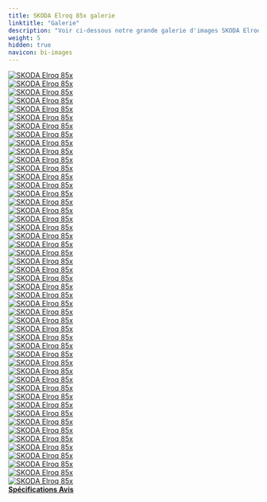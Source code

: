 ```yaml
---
title: SKODA Elroq 85x galerie
linktitle: "Galerie"
description: "Voir ci-dessous notre grande galerie d'images SKODA Elroq 85x. Cliquez sur les images pour les versions haute résolution."
weight: 5
hidden: true
navicon: bi-images
---
```

<!-- markdownlint-disable MD033 -->
<div class="row" id ="my-gallery">
	<div class="pswp-grid-item col-6 col-md-4">
		<a href="https://media.evkx.net/multimedia/models/skoda/elroq/elroq_85x/chargeport_1.jpg"
data-pswp-src="https://media.evkx.net/multimedia/models/skoda/elroq/elroq_85x/chargeport_1.jpg"
data-pswp-width="3000"
data-pswp-height="2001" 
target="_blank">
			<img src="https://media.evkx.net/multimedia/models/skoda/elroq/elroq_85x/chargeport_1_xst.jpg" alt="SKODA Elroq 85x" class="img-fluid " />
		</a>
	</div>
	<div class="pswp-grid-item col-6 col-md-4">
		<a href="https://media.evkx.net/multimedia/models/skoda/elroq/elroq_85x/charging_1.jpg"
data-pswp-src="https://media.evkx.net/multimedia/models/skoda/elroq/elroq_85x/charging_1.jpg"
data-pswp-width="3000"
data-pswp-height="2001" 
target="_blank">
			<img src="https://media.evkx.net/multimedia/models/skoda/elroq/elroq_85x/charging_1_xst.jpg" alt="SKODA Elroq 85x" class="img-fluid " />
		</a>
	</div>
	<div class="pswp-grid-item col-6 col-md-4">
		<a href="https://media.evkx.net/multimedia/models/skoda/elroq/elroq_85x/details_1.jpg"
data-pswp-src="https://media.evkx.net/multimedia/models/skoda/elroq/elroq_85x/details_1.jpg"
data-pswp-width="3000"
data-pswp-height="2001" 
target="_blank">
			<img src="https://media.evkx.net/multimedia/models/skoda/elroq/elroq_85x/details_1_xst.jpg" alt="SKODA Elroq 85x" class="img-fluid " />
		</a>
	</div>
	<div class="pswp-grid-item col-6 col-md-4">
		<a href="https://media.evkx.net/multimedia/models/skoda/elroq/elroq_85x/details_2.jpg"
data-pswp-src="https://media.evkx.net/multimedia/models/skoda/elroq/elroq_85x/details_2.jpg"
data-pswp-width="3000"
data-pswp-height="2001" 
target="_blank">
			<img src="https://media.evkx.net/multimedia/models/skoda/elroq/elroq_85x/details_2_xst.jpg" alt="SKODA Elroq 85x" class="img-fluid " />
		</a>
	</div>
	<div class="pswp-grid-item col-6 col-md-4">
		<a href="https://media.evkx.net/multimedia/models/skoda/elroq/elroq_85x/details_3.jpg"
data-pswp-src="https://media.evkx.net/multimedia/models/skoda/elroq/elroq_85x/details_3.jpg"
data-pswp-width="3000"
data-pswp-height="2001" 
target="_blank">
			<img src="https://media.evkx.net/multimedia/models/skoda/elroq/elroq_85x/details_3_xst.jpg" alt="SKODA Elroq 85x" class="img-fluid " />
		</a>
	</div>
	<div class="pswp-grid-item col-6 col-md-4">
		<a href="https://media.evkx.net/multimedia/models/skoda/elroq/elroq_85x/details_4.jpg"
data-pswp-src="https://media.evkx.net/multimedia/models/skoda/elroq/elroq_85x/details_4.jpg"
data-pswp-width="3000"
data-pswp-height="2001" 
target="_blank">
			<img src="https://media.evkx.net/multimedia/models/skoda/elroq/elroq_85x/details_4_xst.jpg" alt="SKODA Elroq 85x" class="img-fluid " />
		</a>
	</div>
	<div class="pswp-grid-item col-6 col-md-4">
		<a href="https://media.evkx.net/multimedia/models/skoda/elroq/elroq_85x/details_5.jpg"
data-pswp-src="https://media.evkx.net/multimedia/models/skoda/elroq/elroq_85x/details_5.jpg"
data-pswp-width="3000"
data-pswp-height="1998" 
target="_blank">
			<img src="https://media.evkx.net/multimedia/models/skoda/elroq/elroq_85x/details_5_xst.jpg" alt="SKODA Elroq 85x" class="img-fluid " />
		</a>
	</div>
	<div class="pswp-grid-item col-6 col-md-4">
		<a href="https://media.evkx.net/multimedia/models/skoda/elroq/elroq_85x/details_6.jpg"
data-pswp-src="https://media.evkx.net/multimedia/models/skoda/elroq/elroq_85x/details_6.jpg"
data-pswp-width="3000"
data-pswp-height="2001" 
target="_blank">
			<img src="https://media.evkx.net/multimedia/models/skoda/elroq/elroq_85x/details_6_xst.jpg" alt="SKODA Elroq 85x" class="img-fluid " />
		</a>
	</div>
	<div class="pswp-grid-item col-6 col-md-4">
		<a href="https://media.evkx.net/multimedia/models/skoda/elroq/elroq_85x/details_7.jpg"
data-pswp-src="https://media.evkx.net/multimedia/models/skoda/elroq/elroq_85x/details_7.jpg"
data-pswp-width="3000"
data-pswp-height="2001" 
target="_blank">
			<img src="https://media.evkx.net/multimedia/models/skoda/elroq/elroq_85x/details_7_xst.jpg" alt="SKODA Elroq 85x" class="img-fluid " />
		</a>
	</div>
	<div class="pswp-grid-item col-6 col-md-4">
		<a href="https://media.evkx.net/multimedia/models/skoda/elroq/elroq_85x/exterior_1.jpg"
data-pswp-src="https://media.evkx.net/multimedia/models/skoda/elroq/elroq_85x/exterior_1.jpg"
data-pswp-width="3000"
data-pswp-height="1687" 
target="_blank">
			<img src="https://media.evkx.net/multimedia/models/skoda/elroq/elroq_85x/exterior_1_xst.jpg" alt="SKODA Elroq 85x" class="img-fluid " />
		</a>
	</div>
	<div class="pswp-grid-item col-6 col-md-4">
		<a href="https://media.evkx.net/multimedia/models/skoda/elroq/elroq_85x/exterior_2.jpg"
data-pswp-src="https://media.evkx.net/multimedia/models/skoda/elroq/elroq_85x/exterior_2.jpg"
data-pswp-width="3000"
data-pswp-height="2001" 
target="_blank">
			<img src="https://media.evkx.net/multimedia/models/skoda/elroq/elroq_85x/exterior_2_xst.jpg" alt="SKODA Elroq 85x" class="img-fluid " />
		</a>
	</div>
	<div class="pswp-grid-item col-6 col-md-4">
		<a href="https://media.evkx.net/multimedia/models/skoda/elroq/elroq_85x/exterior_3.jpg"
data-pswp-src="https://media.evkx.net/multimedia/models/skoda/elroq/elroq_85x/exterior_3.jpg"
data-pswp-width="3000"
data-pswp-height="2001" 
target="_blank">
			<img src="https://media.evkx.net/multimedia/models/skoda/elroq/elroq_85x/exterior_3_xst.jpg" alt="SKODA Elroq 85x" class="img-fluid " />
		</a>
	</div>
	<div class="pswp-grid-item col-6 col-md-4">
		<a href="https://media.evkx.net/multimedia/models/skoda/elroq/elroq_85x/exterior_4.jpg"
data-pswp-src="https://media.evkx.net/multimedia/models/skoda/elroq/elroq_85x/exterior_4.jpg"
data-pswp-width="3000"
data-pswp-height="2001" 
target="_blank">
			<img src="https://media.evkx.net/multimedia/models/skoda/elroq/elroq_85x/exterior_4_xst.jpg" alt="SKODA Elroq 85x" class="img-fluid " />
		</a>
	</div>
	<div class="pswp-grid-item col-6 col-md-4">
		<a href="https://media.evkx.net/multimedia/models/skoda/elroq/elroq_85x/exterior_5.jpg"
data-pswp-src="https://media.evkx.net/multimedia/models/skoda/elroq/elroq_85x/exterior_5.jpg"
data-pswp-width="3000"
data-pswp-height="2001" 
target="_blank">
			<img src="https://media.evkx.net/multimedia/models/skoda/elroq/elroq_85x/exterior_5_xst.jpg" alt="SKODA Elroq 85x" class="img-fluid " />
		</a>
	</div>
	<div class="pswp-grid-item col-6 col-md-4">
		<a href="https://media.evkx.net/multimedia/models/skoda/elroq/elroq_85x/exterior_6.jpg"
data-pswp-src="https://media.evkx.net/multimedia/models/skoda/elroq/elroq_85x/exterior_6.jpg"
data-pswp-width="3000"
data-pswp-height="2000" 
target="_blank">
			<img src="https://media.evkx.net/multimedia/models/skoda/elroq/elroq_85x/exterior_6_xst.jpg" alt="SKODA Elroq 85x" class="img-fluid " />
		</a>
	</div>
	<div class="pswp-grid-item col-6 col-md-4">
		<a href="https://media.evkx.net/multimedia/models/skoda/elroq/elroq_85x/exterior_7.jpg"
data-pswp-src="https://media.evkx.net/multimedia/models/skoda/elroq/elroq_85x/exterior_7.jpg"
data-pswp-width="3000"
data-pswp-height="1687" 
target="_blank">
			<img src="https://media.evkx.net/multimedia/models/skoda/elroq/elroq_85x/exterior_7_xst.jpg" alt="SKODA Elroq 85x" class="img-fluid " />
		</a>
	</div>
	<div class="pswp-grid-item col-6 col-md-4">
		<a href="https://media.evkx.net/multimedia/models/skoda/elroq/elroq_85x/exterior_8.jpg"
data-pswp-src="https://media.evkx.net/multimedia/models/skoda/elroq/elroq_85x/exterior_8.jpg"
data-pswp-width="3000"
data-pswp-height="1687" 
target="_blank">
			<img src="https://media.evkx.net/multimedia/models/skoda/elroq/elroq_85x/exterior_8_xst.jpg" alt="SKODA Elroq 85x" class="img-fluid " />
		</a>
	</div>
	<div class="pswp-grid-item col-6 col-md-4">
		<a href="https://media.evkx.net/multimedia/models/skoda/elroq/elroq_85x/exterior_9.jpg"
data-pswp-src="https://media.evkx.net/multimedia/models/skoda/elroq/elroq_85x/exterior_9.jpg"
data-pswp-width="3000"
data-pswp-height="1687" 
target="_blank">
			<img src="https://media.evkx.net/multimedia/models/skoda/elroq/elroq_85x/exterior_9_xst.jpg" alt="SKODA Elroq 85x" class="img-fluid " />
		</a>
	</div>
	<div class="pswp-grid-item col-6 col-md-4">
		<a href="https://media.evkx.net/multimedia/models/skoda/elroq/elroq_85x/frontseats_1.jpg"
data-pswp-src="https://media.evkx.net/multimedia/models/skoda/elroq/elroq_85x/frontseats_1.jpg"
data-pswp-width="3000"
data-pswp-height="2001" 
target="_blank">
			<img src="https://media.evkx.net/multimedia/models/skoda/elroq/elroq_85x/frontseats_1_xst.jpg" alt="SKODA Elroq 85x" class="img-fluid " />
		</a>
	</div>
	<div class="pswp-grid-item col-6 col-md-4">
		<a href="https://media.evkx.net/multimedia/models/skoda/elroq/elroq_85x/frontseats_2.jpg"
data-pswp-src="https://media.evkx.net/multimedia/models/skoda/elroq/elroq_85x/frontseats_2.jpg"
data-pswp-width="3000"
data-pswp-height="2001" 
target="_blank">
			<img src="https://media.evkx.net/multimedia/models/skoda/elroq/elroq_85x/frontseats_2_xst.jpg" alt="SKODA Elroq 85x" class="img-fluid " />
		</a>
	</div>
	<div class="pswp-grid-item col-6 col-md-4">
		<a href="https://media.evkx.net/multimedia/models/skoda/elroq/elroq_85x/frontseats_3.jpg"
data-pswp-src="https://media.evkx.net/multimedia/models/skoda/elroq/elroq_85x/frontseats_3.jpg"
data-pswp-width="3000"
data-pswp-height="2001" 
target="_blank">
			<img src="https://media.evkx.net/multimedia/models/skoda/elroq/elroq_85x/frontseats_3_xst.jpg" alt="SKODA Elroq 85x" class="img-fluid " />
		</a>
	</div>
	<div class="pswp-grid-item col-6 col-md-4">
		<a href="https://media.evkx.net/multimedia/models/skoda/elroq/elroq_85x/headlights_1.jpg"
data-pswp-src="https://media.evkx.net/multimedia/models/skoda/elroq/elroq_85x/headlights_1.jpg"
data-pswp-width="3000"
data-pswp-height="2001" 
target="_blank">
			<img src="https://media.evkx.net/multimedia/models/skoda/elroq/elroq_85x/headlights_1_xst.jpg" alt="SKODA Elroq 85x" class="img-fluid " />
		</a>
	</div>
	<div class="pswp-grid-item col-6 col-md-4">
		<a href="https://media.evkx.net/multimedia/models/skoda/elroq/elroq_85x/headlights_2.jpg"
data-pswp-src="https://media.evkx.net/multimedia/models/skoda/elroq/elroq_85x/headlights_2.jpg"
data-pswp-width="3000"
data-pswp-height="2001" 
target="_blank">
			<img src="https://media.evkx.net/multimedia/models/skoda/elroq/elroq_85x/headlights_2_xst.jpg" alt="SKODA Elroq 85x" class="img-fluid " />
		</a>
	</div>
	<div class="pswp-grid-item col-6 col-md-4">
		<a href="https://media.evkx.net/multimedia/models/skoda/elroq/elroq_85x/interior_1.jpg"
data-pswp-src="https://media.evkx.net/multimedia/models/skoda/elroq/elroq_85x/interior_1.jpg"
data-pswp-width="3000"
data-pswp-height="1912" 
target="_blank">
			<img src="https://media.evkx.net/multimedia/models/skoda/elroq/elroq_85x/interior_1_xst.jpg" alt="SKODA Elroq 85x" class="img-fluid " />
		</a>
	</div>
	<div class="pswp-grid-item col-6 col-md-4">
		<a href="https://media.evkx.net/multimedia/models/skoda/elroq/elroq_85x/interior_2.jpg"
data-pswp-src="https://media.evkx.net/multimedia/models/skoda/elroq/elroq_85x/interior_2.jpg"
data-pswp-width="3000"
data-pswp-height="1916" 
target="_blank">
			<img src="https://media.evkx.net/multimedia/models/skoda/elroq/elroq_85x/interior_2_xst.jpg" alt="SKODA Elroq 85x" class="img-fluid " />
		</a>
	</div>
	<div class="pswp-grid-item col-6 col-md-4">
		<a href="https://media.evkx.net/multimedia/models/skoda/elroq/elroq_85x/interior_3.jpg"
data-pswp-src="https://media.evkx.net/multimedia/models/skoda/elroq/elroq_85x/interior_3.jpg"
data-pswp-width="3000"
data-pswp-height="1894" 
target="_blank">
			<img src="https://media.evkx.net/multimedia/models/skoda/elroq/elroq_85x/interior_3_xst.jpg" alt="SKODA Elroq 85x" class="img-fluid " />
		</a>
	</div>
	<div class="pswp-grid-item col-6 col-md-4">
		<a href="https://media.evkx.net/multimedia/models/skoda/elroq/elroq_85x/main_1.jpg"
data-pswp-src="https://media.evkx.net/multimedia/models/skoda/elroq/elroq_85x/main_1.jpg"
data-pswp-width="3000"
data-pswp-height="1687" 
target="_blank">
			<img src="https://media.evkx.net/multimedia/models/skoda/elroq/elroq_85x/main_1_xst.jpg" alt="SKODA Elroq 85x" class="img-fluid " />
		</a>
	</div>
	<div class="pswp-grid-item col-6 col-md-4">
		<a href="https://media.evkx.net/multimedia/models/skoda/elroq/elroq_85x/rearlights_1.jpg"
data-pswp-src="https://media.evkx.net/multimedia/models/skoda/elroq/elroq_85x/rearlights_1.jpg"
data-pswp-width="3000"
data-pswp-height="2001" 
target="_blank">
			<img src="https://media.evkx.net/multimedia/models/skoda/elroq/elroq_85x/rearlights_1_xst.jpg" alt="SKODA Elroq 85x" class="img-fluid " />
		</a>
	</div>
	<div class="pswp-grid-item col-6 col-md-4">
		<a href="https://media.evkx.net/multimedia/models/skoda/elroq/elroq_85x/rearlights_2.jpg"
data-pswp-src="https://media.evkx.net/multimedia/models/skoda/elroq/elroq_85x/rearlights_2.jpg"
data-pswp-width="3000"
data-pswp-height="2001" 
target="_blank">
			<img src="https://media.evkx.net/multimedia/models/skoda/elroq/elroq_85x/rearlights_2_xst.jpg" alt="SKODA Elroq 85x" class="img-fluid " />
		</a>
	</div>
	<div class="pswp-grid-item col-6 col-md-4">
		<a href="https://media.evkx.net/multimedia/models/skoda/elroq/elroq_85x/screens_1.jpg"
data-pswp-src="https://media.evkx.net/multimedia/models/skoda/elroq/elroq_85x/screens_1.jpg"
data-pswp-width="3000"
data-pswp-height="2001" 
target="_blank">
			<img src="https://media.evkx.net/multimedia/models/skoda/elroq/elroq_85x/screens_1_xst.jpg" alt="SKODA Elroq 85x" class="img-fluid " />
		</a>
	</div>
	<div class="pswp-grid-item col-6 col-md-4">
		<a href="https://media.evkx.net/multimedia/models/skoda/elroq/elroq_85x/screens_2.jpg"
data-pswp-src="https://media.evkx.net/multimedia/models/skoda/elroq/elroq_85x/screens_2.jpg"
data-pswp-width="3000"
data-pswp-height="2001" 
target="_blank">
			<img src="https://media.evkx.net/multimedia/models/skoda/elroq/elroq_85x/screens_2_xst.jpg" alt="SKODA Elroq 85x" class="img-fluid " />
		</a>
	</div>
	<div class="pswp-grid-item col-6 col-md-4">
		<a href="https://media.evkx.net/multimedia/models/skoda/elroq/elroq_85x/screens_3.jpg"
data-pswp-src="https://media.evkx.net/multimedia/models/skoda/elroq/elroq_85x/screens_3.jpg"
data-pswp-width="3000"
data-pswp-height="2001" 
target="_blank">
			<img src="https://media.evkx.net/multimedia/models/skoda/elroq/elroq_85x/screens_3_xst.jpg" alt="SKODA Elroq 85x" class="img-fluid " />
		</a>
	</div>
	<div class="pswp-grid-item col-6 col-md-4">
		<a href="https://media.evkx.net/multimedia/models/skoda/elroq/elroq_85x/screens_4.jpg"
data-pswp-src="https://media.evkx.net/multimedia/models/skoda/elroq/elroq_85x/screens_4.jpg"
data-pswp-width="3000"
data-pswp-height="2068" 
target="_blank">
			<img src="https://media.evkx.net/multimedia/models/skoda/elroq/elroq_85x/screens_4_xst.jpg" alt="SKODA Elroq 85x" class="img-fluid " />
		</a>
	</div>
	<div class="pswp-grid-item col-6 col-md-4">
		<a href="https://media.evkx.net/multimedia/models/skoda/elroq/elroq_85x/screens_5.jpg"
data-pswp-src="https://media.evkx.net/multimedia/models/skoda/elroq/elroq_85x/screens_5.jpg"
data-pswp-width="3000"
data-pswp-height="2001" 
target="_blank">
			<img src="https://media.evkx.net/multimedia/models/skoda/elroq/elroq_85x/screens_5_xst.jpg" alt="SKODA Elroq 85x" class="img-fluid " />
		</a>
	</div>
	<div class="pswp-grid-item col-6 col-md-4">
		<a href="https://media.evkx.net/multimedia/models/skoda/elroq/elroq_85x/secondrowseats_1.jpg"
data-pswp-src="https://media.evkx.net/multimedia/models/skoda/elroq/elroq_85x/secondrowseats_1.jpg"
data-pswp-width="3000"
data-pswp-height="2001" 
target="_blank">
			<img src="https://media.evkx.net/multimedia/models/skoda/elroq/elroq_85x/secondrowseats_1_xst.jpg" alt="SKODA Elroq 85x" class="img-fluid " />
		</a>
	</div>
	<div class="pswp-grid-item col-6 col-md-4">
		<a href="https://media.evkx.net/multimedia/models/skoda/elroq/elroq_85x/secondrowseats_2.jpg"
data-pswp-src="https://media.evkx.net/multimedia/models/skoda/elroq/elroq_85x/secondrowseats_2.jpg"
data-pswp-width="3000"
data-pswp-height="2001" 
target="_blank">
			<img src="https://media.evkx.net/multimedia/models/skoda/elroq/elroq_85x/secondrowseats_2_xst.jpg" alt="SKODA Elroq 85x" class="img-fluid " />
		</a>
	</div>
	<div class="pswp-grid-item col-6 col-md-4">
		<a href="https://media.evkx.net/multimedia/models/skoda/elroq/elroq_85x/secondrowseats_3.jpg"
data-pswp-src="https://media.evkx.net/multimedia/models/skoda/elroq/elroq_85x/secondrowseats_3.jpg"
data-pswp-width="3000"
data-pswp-height="2001" 
target="_blank">
			<img src="https://media.evkx.net/multimedia/models/skoda/elroq/elroq_85x/secondrowseats_3_xst.jpg" alt="SKODA Elroq 85x" class="img-fluid " />
		</a>
	</div>
	<div class="pswp-grid-item col-6 col-md-4">
		<a href="https://media.evkx.net/multimedia/models/skoda/elroq/elroq_85x/steeringwheel_1.jpg"
data-pswp-src="https://media.evkx.net/multimedia/models/skoda/elroq/elroq_85x/steeringwheel_1.jpg"
data-pswp-width="3000"
data-pswp-height="2001" 
target="_blank">
			<img src="https://media.evkx.net/multimedia/models/skoda/elroq/elroq_85x/steeringwheel_1_xst.jpg" alt="SKODA Elroq 85x" class="img-fluid " />
		</a>
	</div>
	<div class="pswp-grid-item col-6 col-md-4">
		<a href="https://media.evkx.net/multimedia/models/skoda/elroq/elroq_85x/trunk_1.jpg"
data-pswp-src="https://media.evkx.net/multimedia/models/skoda/elroq/elroq_85x/trunk_1.jpg"
data-pswp-width="3000"
data-pswp-height="1744" 
target="_blank">
			<img src="https://media.evkx.net/multimedia/models/skoda/elroq/elroq_85x/trunk_1_xst.jpg" alt="SKODA Elroq 85x" class="img-fluid " />
		</a>
	</div>
	<div class="pswp-grid-item col-6 col-md-4">
		<a href="https://media.evkx.net/multimedia/models/skoda/elroq/elroq_85x/trunk_2.jpg"
data-pswp-src="https://media.evkx.net/multimedia/models/skoda/elroq/elroq_85x/trunk_2.jpg"
data-pswp-width="3000"
data-pswp-height="1744" 
target="_blank">
			<img src="https://media.evkx.net/multimedia/models/skoda/elroq/elroq_85x/trunk_2_xst.jpg" alt="SKODA Elroq 85x" class="img-fluid " />
		</a>
	</div>
	<div class="pswp-grid-item col-6 col-md-4">
		<a href="https://media.evkx.net/multimedia/models/skoda/elroq/elroq_85x/trunk_3.jpg"
data-pswp-src="https://media.evkx.net/multimedia/models/skoda/elroq/elroq_85x/trunk_3.jpg"
data-pswp-width="3000"
data-pswp-height="1744" 
target="_blank">
			<img src="https://media.evkx.net/multimedia/models/skoda/elroq/elroq_85x/trunk_3_xst.jpg" alt="SKODA Elroq 85x" class="img-fluid " />
		</a>
	</div>
	<div class="pswp-grid-item col-6 col-md-4">
		<a href="https://media.evkx.net/multimedia/models/skoda/elroq/elroq_85x/trunk_4.jpg"
data-pswp-src="https://media.evkx.net/multimedia/models/skoda/elroq/elroq_85x/trunk_4.jpg"
data-pswp-width="3000"
data-pswp-height="1744" 
target="_blank">
			<img src="https://media.evkx.net/multimedia/models/skoda/elroq/elroq_85x/trunk_4_xst.jpg" alt="SKODA Elroq 85x" class="img-fluid " />
		</a>
	</div>
	<div class="pswp-grid-item col-6 col-md-4">
		<a href="https://media.evkx.net/multimedia/models/skoda/elroq/elroq_85x/trunk_5.jpg"
data-pswp-src="https://media.evkx.net/multimedia/models/skoda/elroq/elroq_85x/trunk_5.jpg"
data-pswp-width="3000"
data-pswp-height="1744" 
target="_blank">
			<img src="https://media.evkx.net/multimedia/models/skoda/elroq/elroq_85x/trunk_5_xst.jpg" alt="SKODA Elroq 85x" class="img-fluid " />
		</a>
	</div>
	<div class="pswp-grid-item col-6 col-md-4">
		<a href="https://media.evkx.net/multimedia/models/skoda/elroq/elroq_85x/trunk_6.jpg"
data-pswp-src="https://media.evkx.net/multimedia/models/skoda/elroq/elroq_85x/trunk_6.jpg"
data-pswp-width="3000"
data-pswp-height="1744" 
target="_blank">
			<img src="https://media.evkx.net/multimedia/models/skoda/elroq/elroq_85x/trunk_6_xst.jpg" alt="SKODA Elroq 85x" class="img-fluid " />
		</a>
	</div>
	<div class="pswp-grid-item col-6 col-md-4">
		<a href="https://media.evkx.net/multimedia/models/skoda/elroq/elroq_85x/trunk_7.jpg"
data-pswp-src="https://media.evkx.net/multimedia/models/skoda/elroq/elroq_85x/trunk_7.jpg"
data-pswp-width="3000"
data-pswp-height="2001" 
target="_blank">
			<img src="https://media.evkx.net/multimedia/models/skoda/elroq/elroq_85x/trunk_7_xst.jpg" alt="SKODA Elroq 85x" class="img-fluid " />
		</a>
	</div>
	<div class="pswp-grid-item col-6 col-md-4">
		<a href="https://media.evkx.net/multimedia/models/skoda/elroq/elroq_85x/trunk_8.jpg"
data-pswp-src="https://media.evkx.net/multimedia/models/skoda/elroq/elroq_85x/trunk_8.jpg"
data-pswp-width="3000"
data-pswp-height="1744" 
target="_blank">
			<img src="https://media.evkx.net/multimedia/models/skoda/elroq/elroq_85x/trunk_8_xst.jpg" alt="SKODA Elroq 85x" class="img-fluid " />
		</a>
	</div>
	<div class="pswp-grid-item col-6 col-md-4">
		<a href="https://media.evkx.net/multimedia/models/skoda/elroq/elroq_85x/wheels_1.jpg"
data-pswp-src="https://media.evkx.net/multimedia/models/skoda/elroq/elroq_85x/wheels_1.jpg"
data-pswp-width="3000"
data-pswp-height="2001" 
target="_blank">
			<img src="https://media.evkx.net/multimedia/models/skoda/elroq/elroq_85x/wheels_1_xst.jpg" alt="SKODA Elroq 85x" class="img-fluid " />
		</a>
	</div>
	<div class="pswp-grid-item col-6 col-md-4">
		<a href="https://media.evkx.net/multimedia/models/skoda/elroq/elroq_85x/wheels_2.jpg"
data-pswp-src="https://media.evkx.net/multimedia/models/skoda/elroq/elroq_85x/wheels_2.jpg"
data-pswp-width="3000"
data-pswp-height="2001" 
target="_blank">
			<img src="https://media.evkx.net/multimedia/models/skoda/elroq/elroq_85x/wheels_2_xst.jpg" alt="SKODA Elroq 85x" class="img-fluid " />
		</a>
	</div>
	<div class="pswp-grid-item col-6 col-md-4">
		<a href="https://media.evkx.net/multimedia/models/skoda/elroq/elroq_85x/wheels_3.jpg"
data-pswp-src="https://media.evkx.net/multimedia/models/skoda/elroq/elroq_85x/wheels_3.jpg"
data-pswp-width="3000"
data-pswp-height="2001" 
target="_blank">
			<img src="https://media.evkx.net/multimedia/models/skoda/elroq/elroq_85x/wheels_3_xst.jpg" alt="SKODA Elroq 85x" class="img-fluid " />
		</a>
	</div>
</div>
<script type="module">
  import PhotoSwipeLightbox from '/js/photoswipe-lightbox.esm.js';
    const lightbox = new PhotoSwipeLightbox({
       gallery: '#my-gallery',
        children: 'a',
        pswpModule: () => import('/js/photoswipe.esm.js')
    });
lightbox.init();
</script>
<div class="mt-3 mb-3">
<a href="../specifications/" class="text-decoration-none text-black">
<strong><i class="bi-arrow-left"></i> Spécifications </strong>
</a>
<a href="../reviews/" class="text-decoration-none text-black float-end">
<strong>Avis <i class="bi-arrow-right"></i></strong>
</a>
</div>
